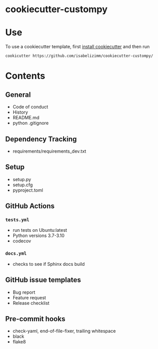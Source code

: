 # cookiecutter-custompy

# Use

To use a cookiecutter template, first [install cookiecutter](https://cookiecutter.readthedocs.io/en/1.7.2/installation.html#install-cookiecutter) and then run 

`cookicutter https://github.com/isabelizimm/cookiecutter-custompy/`

# Contents
## General
- Code of conduct
- History
- README.md
- python .gitignore

## Dependency Tracking
- requirements/requirements_dev.txt

## Setup
- setup.py
- setup.cfg
- pyproject.toml

## GitHub Actions
### `tests.yml`
- run tests on Ubuntu:latest
- Python versions 3.7-3.10
- codecov

### `docs.yml`
- checks to see if Sphinx docs build

## GitHub issue templates
- Bug report
- Feature request
- Release checklist

## Pre-commit hooks
- check-yaml, end-of-file-fixer, trailing whitespace
- black
- flake8
